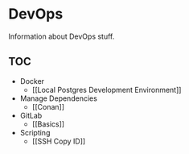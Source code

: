 # DevOps
Information about DevOps stuff.


## TOC
- Docker
  * [[Local Postgres Development Environment]]
- Manage Dependencies
 	* [[Conan]]
 - GitLab
	 - [[Basics]]
- Scripting
	- [[SSH Copy ID]]